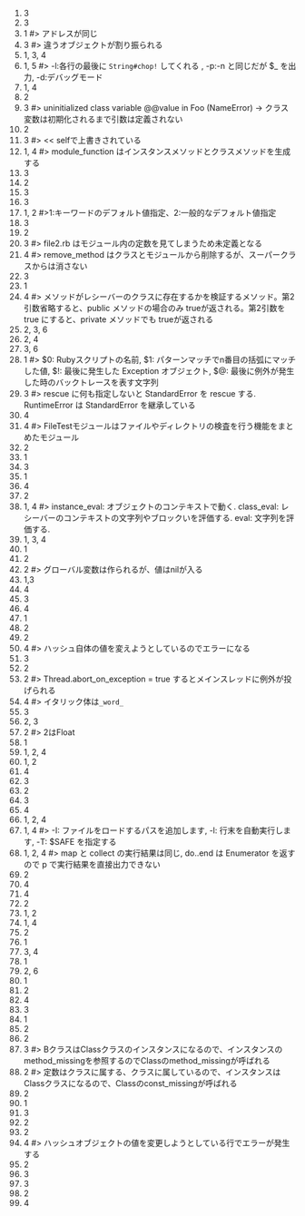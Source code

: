 1. 3
2. 3
3. 1  #> アドレスが同じ
4. 3  #> 違うオブジェクトが割り振られる
5. 1, 3, 4
6. 1, 5 #> -l:各行の最後に `String#chop!` してくれる , -p:-n と同じだが $_ を出力, -d:デバッグモード
7. 1, 4
8. 2
9. 3  #> uninitialized class variable @@value in Foo (NameError) -> クラス変数は初期化されるまで引数は定義されない
10. 2
11. 3 #> << selfで上書きされている
12. 1, 4  #> module_function はインスタンスメソッドとクラスメソッドを生成する
13. 3
14. 2
15. 3
16. 3
17. 1, 2 #>1:キーワードのデフォルト値指定、2:一般的なデフォルト値指定
18. 3
19. 2
20. 3 #> file2.rb はモジュール内の定数を見てしまうため未定義となる
21. 4 #> remove_method はクラスとモジュールから削除するが、スーパークラスからは消さない
22. 3
23. 1
24. 4 #> メソッドがレシーバーのクラスに存在するかを検証するメソッド。第2引数省略すると、public メソッドの場合のみ trueが返される。第2引数を true にすると、private メソッドでも trueが返される
25. 2, 3, 6
26. 2, 4
27. 3, 6
28. 1 #> $0: Rubyスクリプトの名前, $1: パターンマッチでn番目の括弧にマッチした値, $!: 最後に発生した Exception オブジェクト, $@: 最後に例外が発生した時のバックトレースを表す文字列
29. 3 #> rescue に何も指定しないと StandardError を rescue する. RuntimeError は StandardError を継承している
30. 4
31. 4 #> FileTestモジュールはファイルやディレクトリの検査を行う機能をまとめたモジュール
32. 2
33. 1
34. 3
35. 1
36. 4
37. 2
38. 1, 4 #> instance_eval: オブジェクトのコンテキストで動く. class_eval: レシーバーのコンテキストの文字列やブロックいを評価する. eval: 文字列を評価する.
39. 1, 3, 4
40. 1
41. 2
42. 2 #> グローバル変数は作られるが、値はnilが入る
43. 1,3
44. 4
45. 3
46. 4
47. 1
48. 2
49. 2
50. 4 #> ハッシュ自体の値を変えようとしているのでエラーになる
51. 3
52. 2
53. 2 #> Thread.abort_on_exception = true するとメインスレッドに例外が投げられる
54. 4 #> イタリック体は`_word_`
55. 3
56. 2, 3
57. 2 #> 2はFloat
58. 1
59. 1, 2, 4
60. 1, 2
61. 4
62. 3
63. 2
64. 3
65. 4
66. 1, 2, 4
67. 1, 4 #> -I: ファイルをロードするパスを追加します, -l: 行末を自動実行します, -T: $SAFE を指定する
68. 1, 2, 4 #> map と collect の実行結果は同じ, do..end は Enumerator を返すので p で実行結果を直接出力できない
69. 2
70. 4
71. 4
72. 2
73. 1, 2
74. 1, 4
75. 2
76. 1
77. 3, 4
78. 1
79. 2, 6
80. 1
81. 2
82. 4
83. 3
84. 1
85. 2
86. 2
87. 3 #> BクラスはClassクラスのインスタンスになるので、インスタンスのmethod_missingを参照するのでClassのmethod_missingが呼ばれる
88. 2 #> 定数はクラスに属する、クラスに属しているので、インスタンスはClassクラスになるので、Classのconst_missingが呼ばれる
89. 2
90. 1
91. 3
92. 2
93. 2
94. 4 #> ハッシュオブジェクトの値を変更しようとしている行でエラーが発生する
95. 2
96. 3
97. 3
98. 2
99. 4
